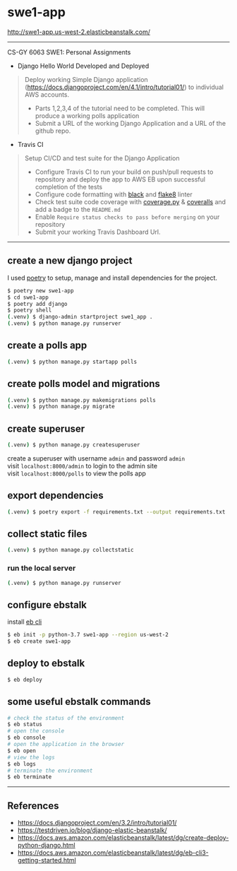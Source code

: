 # swe1-app

http://swe1-app.us-west-2.elasticbeanstalk.com/

---
CS-GY 6063 SWE1: Personal Assignments

- Django Hello World Developed and Deployed

> Deploy working Simple Django application (https://docs.djangoproject.com/en/4.1/intro/tutorial01/) to individual AWS accounts.
> - Parts 1,2,3,4 of the tutorial need to be completed. This will produce a working polls application
> - Submit a URL of the working Django Application and a URL of the github repo.

- Travis CI

> Setup CI/CD and test suite for the Django Application
> - Configure Travis CI to run your build on push/pull requests to repository and deploy the app to AWS EB upon successful completion of the tests
> - Configure code formatting with [black](https://github.com/psf/black) and [flake8](https://flake8.pycqa.org/en/latest/) linter
> - Check test suite code coverage with [coverage.py](https://coverage.readthedocs.io/) & [coveralls](https://coveralls.io/) and add a badge to the `README.md`
> - Enable `Require status checks to pass before merging` on your repository
> - Submit your working Travis Dashboard Url.

---

## create a new django project

I used [poetry](https://python-poetry.org/) to setup, manage and install dependencies for the project.

```bash
$ poetry new swe1-app
$ cd swe1-app
$ poetry add django
$ poetry shell
(.venv) $ django-admin startproject swe1_app .
(.venv) $ python manage.py runserver
```

## create a polls app

```bash
(.venv) $ python manage.py startapp polls
```

## create polls model and migrations

```bash
(.venv) $ python manage.py makemigrations polls
(.venv) $ python manage.py migrate
```

## create superuser

```bash
(.venv) $ python manage.py createsuperuser
```
create a superuser with username `admin` and password `admin` \
visit `localhost:8000/admin` to login to the admin site \
visit `localhost:8000/polls` to view the polls app

## export dependencies

```bash
(.venv) $ poetry export -f requirements.txt --output requirements.txt
```

## collect static files

```bash
(.venv) $ python manage.py collectstatic
```

### run the local server

```bash
(.venv) $ python manage.py runserver
```

## configure ebstalk

install [eb cli](https://github.com/aws/aws-elastic-beanstalk-cli-setup)
```bash
$ eb init -p python-3.7 swe1-app --region us-west-2
$ eb create swe1-app
```

## deploy to ebstalk

```bash
$ eb deploy
```

## some useful ebstalk commands

```bash
# check the status of the environment
$ eb status
# open the console
$ eb console
# open the application in the browser
$ eb open
# view the logs
$ eb logs
# terminate the environment
$ eb terminate
```

---

## References

- https://docs.djangoproject.com/en/3.2/intro/tutorial01/
- https://testdriven.io/blog/django-elastic-beanstalk/
- https://docs.aws.amazon.com/elasticbeanstalk/latest/dg/create-deploy-python-django.html
- https://docs.aws.amazon.com/elasticbeanstalk/latest/dg/eb-cli3-getting-started.html

